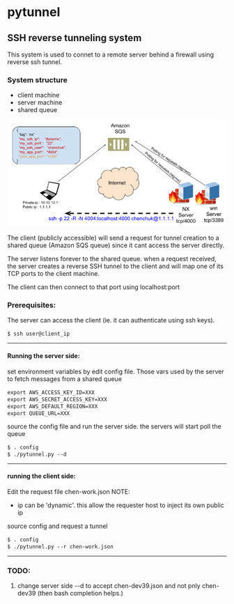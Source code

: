 # pytunnel

## SSH reverse tunneling system
This system is used to connet to a remote server behind a firewall using reverse ssh tunnel.

### System structure
* client machine
* server machine
* shared queue

![](pytunnel.png)

The client (publicly accessible) will send a request for tunnel creation to a shared queue (Amazon SQS queue) since it cant access the server directly.

The server listens forever to the shared queue. when a request received, the server creates a reverse SSH tunnel to the client and will map one of
its TCP ports to the client machine.

The client can then connect to that port using localhost:port

### Prerequisites:
The server can access the client (ie. it can authenticate using ssh keys).
```
$ ssh user@client_ip
```
***
#### Running the server side:
set environment variables by edit config file. 
Those vars used by the server to fetch messages from a shared queue
```
export AWS_ACCESS_KEY_ID=XXX
export AWS_SECRET_ACCESS_KEY=XXX
export AWS_DEFAULT_REGION=XXX
export QUEUE_URL=XXX
```
source the config file and run the server side. the servers will start poll the queue
```
$ . config
$ ./pytunnel.py --d
```
***
#### running the client side:
Edit the request file chen-work.json
NOTE:
* ip can be 'dynamic'. this allow the requester host to inject its own public ip

source config and request a tunnel
```
$ . config
$ ./pytunnel.py --r chen-work.json
```
***
### TODO:
1. change server side --d to accept chen-dev39.json and not pnly chen-dev39 (then bash completion helps.)

